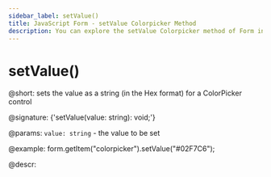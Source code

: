 ```yaml
---
sidebar_label: setValue()
title: JavaScript Form - setValue Colorpicker Method 
description: You can explore the setValue Colorpicker method of Form in the documentation of the DHTMLX JavaScript UI library. Browse developer guides and API reference, try out code examples and live demos, and download a free 30-day evaluation version of DHTMLX Suite 7.
---
```


# setValue()

@short: sets the value as a string (in the Hex format) for a ColorPicker control

@signature: {'setValue(value: string): void;'}

@params:
`value: string` - the value to be set  

@example:
form.getItem("colorpicker").setValue("#02F7C6");

@descr:
